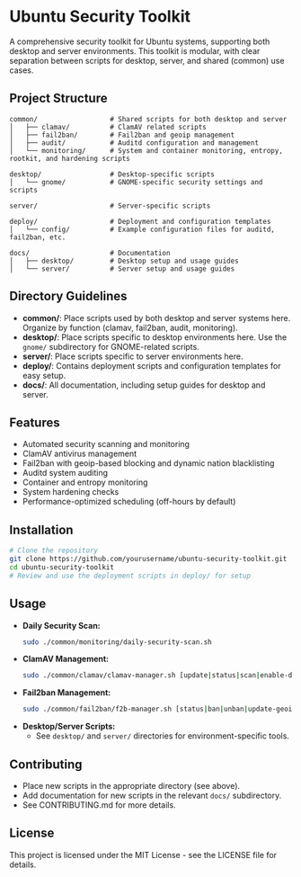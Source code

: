 # Ubuntu Security Toolkit

A comprehensive security toolkit for Ubuntu systems, supporting both desktop and server environments. This toolkit is modular, with clear separation between scripts for desktop, server, and shared (common) use cases.

## Project Structure

```
common/                  # Shared scripts for both desktop and server
│   ├── clamav/          # ClamAV related scripts
│   ├── fail2ban/        # Fail2ban and geoip management
│   ├── audit/           # Auditd configuration and management
│   └── monitoring/      # System and container monitoring, entropy, rootkit, and hardening scripts

desktop/                 # Desktop-specific scripts
│   └── gnome/           # GNOME-specific security settings and scripts

server/                  # Server-specific scripts

deploy/                  # Deployment and configuration templates
│   └── config/          # Example configuration files for auditd, fail2ban, etc.

docs/                    # Documentation
│   ├── desktop/         # Desktop setup and usage guides
│   └── server/          # Server setup and usage guides
```

## Directory Guidelines
- **common/**: Place scripts used by both desktop and server systems here. Organize by function (clamav, fail2ban, audit, monitoring).
- **desktop/**: Place scripts specific to desktop environments here. Use the `gnome/` subdirectory for GNOME-related scripts.
- **server/**: Place scripts specific to server environments here.
- **deploy/**: Contains deployment scripts and configuration templates for easy setup.
- **docs/**: All documentation, including setup guides for desktop and server.

## Features
- Automated security scanning and monitoring
- ClamAV antivirus management
- Fail2ban with geoip-based blocking and dynamic nation blacklisting
- Auditd system auditing
- Container and entropy monitoring
- System hardening checks
- Performance-optimized scheduling (off-hours by default)

## Installation

```bash
# Clone the repository
git clone https://github.com/yourusername/ubuntu-security-toolkit.git
cd ubuntu-security-toolkit
# Review and use the deployment scripts in deploy/ for setup
```

## Usage

- **Daily Security Scan:**
  ```bash
  sudo ./common/monitoring/daily-security-scan.sh
  ```
- **ClamAV Management:**
  ```bash
  sudo ./common/clamav/clamav-manager.sh [update|status|scan|enable-daemon]
  ```
- **Fail2ban Management:**
  ```bash
  sudo ./common/fail2ban/f2b-manager.sh [status|ban|unban|update-geoip]
  ```
- **Desktop/Server Scripts:**
  - See `desktop/` and `server/` directories for environment-specific tools.

## Contributing
- Place new scripts in the appropriate directory (see above).
- Add documentation for new scripts in the relevant `docs/` subdirectory.
- See CONTRIBUTING.md for more details.

## License
This project is licensed under the MIT License - see the LICENSE file for details. 
